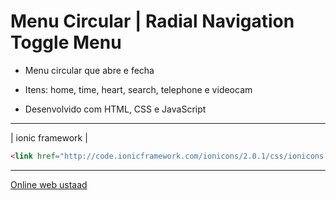 # Menu Circular | Radial Navigation Toggle Menu

- Menu circular que abre e fecha
- Itens: home, time, heart, search, telephone e videocam

- Desenvolvido com HTML, CSS e JavaScript

___
| ionic framework |
```html
<link href="http://code.ionicframework.com/ionicons/2.0.1/css/ionicons.min.css" rel="stylesheet">
```
___

[Online web ustaad](https://www.youtube.com/watch?v=icrEhXdVcUw&list=PLn-1oXF21q6IwN9F3qZF9-2yEpkAtjU9w&index=3&t=33s)
